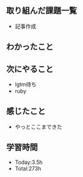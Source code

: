 ## 取り組んだ課題一覧
- 記事作成
  
## わかったこと
## 次にやること
-  lgtm待ち
-  ruby
## 感じたこと
- やっとここまできた
  
## 学習時間
- Today:3.5h
- Total:273h
